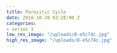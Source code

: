 ```yaml
---
title: Parasitic Cycle
date: 2018-10-28 03:28:00 Z
categories:
- series 1
low_res_image: "/uploads/8-e5c74c.jpg"
high_res_image: "/uploads/8-e5c74c.jpg"
---
```


